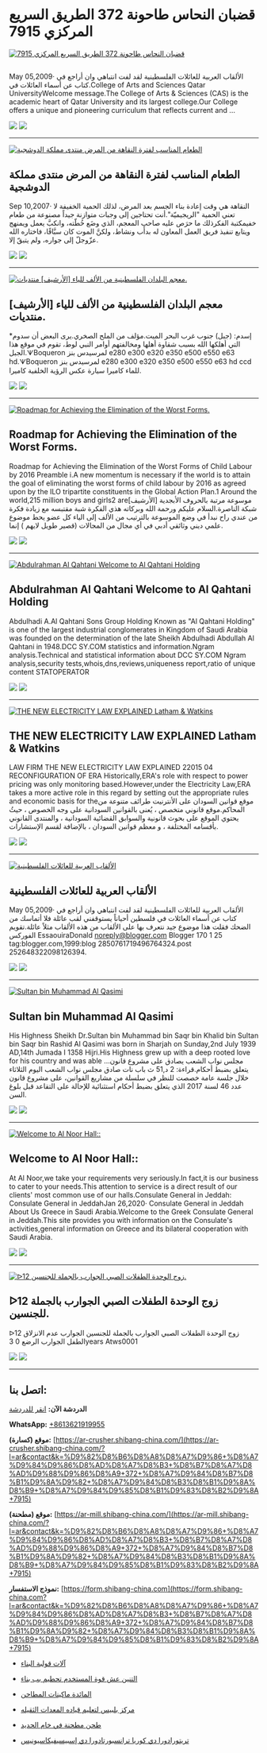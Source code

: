 # قضبان النحاس طاحونة 372 الطريق السريع المركزي 7915

<a href="https://swt.shibang-china.com/?l=ar&img&k=%D9%82%D8%B6%D8%A8%D8%A7%D9%86+%D8%A7%D9%84%D9%86%D8%AD%D8%A7%D8%B3+%D8%B7%D8%A7%D8%AD%D9%88%D9%86%D8%A9+372+%D8%A7%D9%84%D8%B7%D8%B1%D9%8A%D9%82+%D8%A7%D9%84%D8%B3%D8%B1%D9%8A%D8%B9+%D8%A7%D9%84%D9%85%D8%B1%D9%83%D8%B2%D9%8A+7915" target="_blank">![قضبان النحاس طاحونة 372 الطريق السريع المركزي 7915](http://static.shibang-china.com/all-800x300/29.jpg)</a>

## 
May 05,2009· الألقاب العربية للعائلات الفلسطينية لقد لفت انتباهي وان أراجع في كتاب عن أسماء العائلات في.College of Arts and Sciences Qatar UniversityWelcome message.The College of Arts & Sciences (CAS) is the academic heart of Qatar University and its largest college.Our College offers a unique and pioneering curriculum that reflects current and …


<a href="https://whatsapp.shibangsoft.com/WhatsApp.php" target="_blank" title="WhatsApp">![](http://static.shibang-china.com/icon/whatsapp.png)</a> <a href="https://swt.shibang-china.com/?l=ar&icon&k=%D9%82%D8%B6%D8%A8%D8%A7%D9%86+%D8%A7%D9%84%D9%86%D8%AD%D8%A7%D8%B3+%D8%B7%D8%A7%D8%AD%D9%88%D9%86%D8%A9+372+%D8%A7%D9%84%D8%B7%D8%B1%D9%8A%D9%82+%D8%A7%D9%84%D8%B3%D8%B1%D9%8A%D8%B9+%D8%A7%D9%84%D9%85%D8%B1%D9%83%D8%B2%D9%8A+7915" target="_blank">![](http://static.shibang-china.com/icon/chat-ar.png)</a>

---

<a href="https://swt.shibang-china.com/?l=ar&img&k=%D9%82%D8%B6%D8%A8%D8%A7%D9%86+%D8%A7%D9%84%D9%86%D8%AD%D8%A7%D8%B3+%D8%B7%D8%A7%D8%AD%D9%88%D9%86%D8%A9+372+%D8%A7%D9%84%D8%B7%D8%B1%D9%8A%D9%82+%D8%A7%D9%84%D8%B3%D8%B1%D9%8A%D8%B9+%D8%A7%D9%84%D9%85%D8%B1%D9%83%D8%B2%D9%8A+7915" target="_blank">![الطعام المناسب لفترة النقاهة من المرض منتدى مملكة الدوشجية](http://static.shibang-china.com/all-800x300/616.jpg)</a>

## الطعام المناسب لفترة النقاهة من المرض منتدى مملكة الدوشجية
Sep 10,2007· النقاهة هي وقت إعادة بناء الجسم بعد المرض، لذلك الحمية الخفيفة لا تعني الحمية "الريجيميّة".أنت تحتاجين إلى وجبات متوازنة جيداً مصنوعة من طعام خفيمكتبة الفكرذلك ما حرَص عليه صاحب المعجم، الذي وضَع خُطّته، وانكبَّ يعمل ويمنهج ويتابع تنفيذ فريق العمل المعاون له بدأَب ونشاط، ولكنَّ الموت كان سبَّاقًا، فاختاره الله عزّوجلّ إلى جواره، ولم يتبقّ إلا.


<a href="https://whatsapp.shibangsoft.com/WhatsApp.php" target="_blank" title="WhatsApp">![](http://static.shibang-china.com/icon/whatsapp.png)</a> <a href="https://swt.shibang-china.com/?l=ar&icon&k=%D9%82%D8%B6%D8%A8%D8%A7%D9%86+%D8%A7%D9%84%D9%86%D8%AD%D8%A7%D8%B3+%D8%B7%D8%A7%D8%AD%D9%88%D9%86%D8%A9+372+%D8%A7%D9%84%D8%B7%D8%B1%D9%8A%D9%82+%D8%A7%D9%84%D8%B3%D8%B1%D9%8A%D8%B9+%D8%A7%D9%84%D9%85%D8%B1%D9%83%D8%B2%D9%8A+7915" target="_blank">![](http://static.shibang-china.com/icon/chat-ar.png)</a>

---

<a href="https://swt.shibang-china.com/?l=ar&img&k=%D9%82%D8%B6%D8%A8%D8%A7%D9%86+%D8%A7%D9%84%D9%86%D8%AD%D8%A7%D8%B3+%D8%B7%D8%A7%D8%AD%D9%88%D9%86%D8%A9+372+%D8%A7%D9%84%D8%B7%D8%B1%D9%8A%D9%82+%D8%A7%D9%84%D8%B3%D8%B1%D9%8A%D8%B9+%D8%A7%D9%84%D9%85%D8%B1%D9%83%D8%B2%D9%8A+7915" target="_blank">![معجم البلدان الفلسطينية من الألف للياء [الأرشيف] منتديات.](http://static.shibang-china.com/all-800x300/225.jpg)</a>

## معجم البلدان الفلسطينية من الألف للياء [الأرشيف] منتديات.
*إسدم: (جبل) جنوب غرب البحر الميت.مؤلف من الملح الصخري.يرى البعض أن سدوم التي أهلكها الله بسبب شقاوة أهلها ومخالفتهم أوامر النبي لوط، تقوم في موقع هذا الجبل.ᗐBoqueron لمرسيدس بنز e280 e300 e320 e350 e500 e550 e63 hd.ᗐBoqueron لمرسيدس بنز e280 e300 e320 e350 e500 e550 e63 hd ccd للماء كاميرا سيارة عكس الرؤية الخلفية كاميرا.


<a href="https://whatsapp.shibangsoft.com/WhatsApp.php" target="_blank" title="WhatsApp">![](http://static.shibang-china.com/icon/whatsapp.png)</a> <a href="https://swt.shibang-china.com/?l=ar&icon&k=%D9%82%D8%B6%D8%A8%D8%A7%D9%86+%D8%A7%D9%84%D9%86%D8%AD%D8%A7%D8%B3+%D8%B7%D8%A7%D8%AD%D9%88%D9%86%D8%A9+372+%D8%A7%D9%84%D8%B7%D8%B1%D9%8A%D9%82+%D8%A7%D9%84%D8%B3%D8%B1%D9%8A%D8%B9+%D8%A7%D9%84%D9%85%D8%B1%D9%83%D8%B2%D9%8A+7915" target="_blank">![](http://static.shibang-china.com/icon/chat-ar.png)</a>

---

<a href="https://swt.shibang-china.com/?l=ar&img&k=%D9%82%D8%B6%D8%A8%D8%A7%D9%86+%D8%A7%D9%84%D9%86%D8%AD%D8%A7%D8%B3+%D8%B7%D8%A7%D8%AD%D9%88%D9%86%D8%A9+372+%D8%A7%D9%84%D8%B7%D8%B1%D9%8A%D9%82+%D8%A7%D9%84%D8%B3%D8%B1%D9%8A%D8%B9+%D8%A7%D9%84%D9%85%D8%B1%D9%83%D8%B2%D9%8A+7915" target="_blank">![Roadmap for Achieving the Elimination of the Worst Forms.](http://static.shibang-china.com/all-800x300/706.jpg)</a>

## Roadmap for Achieving the Elimination of the Worst Forms.
Roadmap for Achieving the Elimination of the Worst Forms of Child Labour by 2016 Preamble i.A new momentum is necessary if the world is to attain the goal of eliminating the worst forms of child labour by 2016 as agreed upon by the ILO tripartite constituents in the Global Action Plan.1 Around the world,215 million boys and girls2 areموسوعة مرتبة بالحروف الأبجدية [الأرشيف] شبكة الناصرة.السلام عليكم ورحمة الله وبركاته هذي الفكرة شبة مقتبسه مع زيادة فكرة من عندي راح نبدأ في وضع الموسوعة بالترتيب من الألف إلى الياء كل عضو يحط موضوع علمي ديني وثائقي أدبي في أي مجال من المجالات (قصير طويل لايهم ) إنما.


<a href="https://whatsapp.shibangsoft.com/WhatsApp.php" target="_blank" title="WhatsApp">![](http://static.shibang-china.com/icon/whatsapp.png)</a> <a href="https://swt.shibang-china.com/?l=ar&icon&k=%D9%82%D8%B6%D8%A8%D8%A7%D9%86+%D8%A7%D9%84%D9%86%D8%AD%D8%A7%D8%B3+%D8%B7%D8%A7%D8%AD%D9%88%D9%86%D8%A9+372+%D8%A7%D9%84%D8%B7%D8%B1%D9%8A%D9%82+%D8%A7%D9%84%D8%B3%D8%B1%D9%8A%D8%B9+%D8%A7%D9%84%D9%85%D8%B1%D9%83%D8%B2%D9%8A+7915" target="_blank">![](http://static.shibang-china.com/icon/chat-ar.png)</a>

---

<a href="https://swt.shibang-china.com/?l=ar&img&k=%D9%82%D8%B6%D8%A8%D8%A7%D9%86+%D8%A7%D9%84%D9%86%D8%AD%D8%A7%D8%B3+%D8%B7%D8%A7%D8%AD%D9%88%D9%86%D8%A9+372+%D8%A7%D9%84%D8%B7%D8%B1%D9%8A%D9%82+%D8%A7%D9%84%D8%B3%D8%B1%D9%8A%D8%B9+%D8%A7%D9%84%D9%85%D8%B1%D9%83%D8%B2%D9%8A+7915" target="_blank">![Abdulrahman Al Qahtani Welcome to Al Qahtani Holding](http://static.shibang-china.com/all-800x300/98.jpg)</a>

## Abdulrahman Al Qahtani Welcome to Al Qahtani Holding
Abdulhadi A.Al Qahtani Sons Group Holding Known as "Al Qahtani Holding" is one of the largest industrial conglomerates in Kingdom of Saudi Arabia was founded on the determination of the late Sheikh Abdulhadi Abdullah Al Qahtani in 1948.DCC SY.COM statistics and information.Ngram analysis.Technical and statistical information about DCC SY.COM Ngram analysis,security tests,whois,dns,reviews,uniqueness report,ratio of unique content STATOPERATOR


<a href="https://whatsapp.shibangsoft.com/WhatsApp.php" target="_blank" title="WhatsApp">![](http://static.shibang-china.com/icon/whatsapp.png)</a> <a href="https://swt.shibang-china.com/?l=ar&icon&k=%D9%82%D8%B6%D8%A8%D8%A7%D9%86+%D8%A7%D9%84%D9%86%D8%AD%D8%A7%D8%B3+%D8%B7%D8%A7%D8%AD%D9%88%D9%86%D8%A9+372+%D8%A7%D9%84%D8%B7%D8%B1%D9%8A%D9%82+%D8%A7%D9%84%D8%B3%D8%B1%D9%8A%D8%B9+%D8%A7%D9%84%D9%85%D8%B1%D9%83%D8%B2%D9%8A+7915" target="_blank">![](http://static.shibang-china.com/icon/chat-ar.png)</a>

---

<a href="https://swt.shibang-china.com/?l=ar&img&k=%D9%82%D8%B6%D8%A8%D8%A7%D9%86+%D8%A7%D9%84%D9%86%D8%AD%D8%A7%D8%B3+%D8%B7%D8%A7%D8%AD%D9%88%D9%86%D8%A9+372+%D8%A7%D9%84%D8%B7%D8%B1%D9%8A%D9%82+%D8%A7%D9%84%D8%B3%D8%B1%D9%8A%D8%B9+%D8%A7%D9%84%D9%85%D8%B1%D9%83%D8%B2%D9%8A+7915" target="_blank">![THE NEW ELECTRICITY LAW EXPLAINED Latham & Watkins](http://static.shibang-china.com/all-800x300/1515.jpg)</a>

## THE NEW ELECTRICITY LAW EXPLAINED Latham & Watkins
LAW FIRM THE NEW ELECTRICITY LAW EXPLAINED 22015 04 RECONFIGURATION OF ERA Historically,ERA's role with respect to power pricing was only monitoring based.However,under the Electricity Law,ERA takes a more active role in this regard by setting out the appropriate rules and economic basis for theموقع قوانين السودان على الأنترنيت طرائف متنوعة من المحاكم.موقع قانوني متخصص ، يُعنى بالقوانين السودانية على وجه الخصوص ، حيثُ يحتوي الموقع على بحوث قانونية والسوابق القضائية السودانية ، والمنتدى القانوني بأقسامه المختلفة ، و معظم قوانين السودان ، بالإضافة لقسم الإستشارات.


<a href="https://whatsapp.shibangsoft.com/WhatsApp.php" target="_blank" title="WhatsApp">![](http://static.shibang-china.com/icon/whatsapp.png)</a> <a href="https://swt.shibang-china.com/?l=ar&icon&k=%D9%82%D8%B6%D8%A8%D8%A7%D9%86+%D8%A7%D9%84%D9%86%D8%AD%D8%A7%D8%B3+%D8%B7%D8%A7%D8%AD%D9%88%D9%86%D8%A9+372+%D8%A7%D9%84%D8%B7%D8%B1%D9%8A%D9%82+%D8%A7%D9%84%D8%B3%D8%B1%D9%8A%D8%B9+%D8%A7%D9%84%D9%85%D8%B1%D9%83%D8%B2%D9%8A+7915" target="_blank">![](http://static.shibang-china.com/icon/chat-ar.png)</a>

---

<a href="https://swt.shibang-china.com/?l=ar&img&k=%D9%82%D8%B6%D8%A8%D8%A7%D9%86+%D8%A7%D9%84%D9%86%D8%AD%D8%A7%D8%B3+%D8%B7%D8%A7%D8%AD%D9%88%D9%86%D8%A9+372+%D8%A7%D9%84%D8%B7%D8%B1%D9%8A%D9%82+%D8%A7%D9%84%D8%B3%D8%B1%D9%8A%D8%B9+%D8%A7%D9%84%D9%85%D8%B1%D9%83%D8%B2%D9%8A+7915" target="_blank">![الألقاب العربية للعائلات الفلسطينية](http://static.shibang-china.com/all-800x300/1300.jpg)</a>

## الألقاب العربية للعائلات الفلسطينية
May 05,2009· الألقاب العربية للعائلات الفلسطينية لقد لفت انتباهي وان أراجع في كتاب عن أسماء العائلات في فلسطين أحياناً يستوقفني لقب عائلة فلا أتماسك من الضحك فقلت هذا موضوع جيد نتعرف بها على الألقاب من هذه الألقاب مثلاً عائلة.تقويم الفوركس EssaouiraDonald noreply@blogger.com Blogger 170 1 25 tag:blogger.com,1999:blog 2850761719496764324.post 252648322098126394.


<a href="https://whatsapp.shibangsoft.com/WhatsApp.php" target="_blank" title="WhatsApp">![](http://static.shibang-china.com/icon/whatsapp.png)</a> <a href="https://swt.shibang-china.com/?l=ar&icon&k=%D9%82%D8%B6%D8%A8%D8%A7%D9%86+%D8%A7%D9%84%D9%86%D8%AD%D8%A7%D8%B3+%D8%B7%D8%A7%D8%AD%D9%88%D9%86%D8%A9+372+%D8%A7%D9%84%D8%B7%D8%B1%D9%8A%D9%82+%D8%A7%D9%84%D8%B3%D8%B1%D9%8A%D8%B9+%D8%A7%D9%84%D9%85%D8%B1%D9%83%D8%B2%D9%8A+7915" target="_blank">![](http://static.shibang-china.com/icon/chat-ar.png)</a>

---

<a href="https://swt.shibang-china.com/?l=ar&img&k=%D9%82%D8%B6%D8%A8%D8%A7%D9%86+%D8%A7%D9%84%D9%86%D8%AD%D8%A7%D8%B3+%D8%B7%D8%A7%D8%AD%D9%88%D9%86%D8%A9+372+%D8%A7%D9%84%D8%B7%D8%B1%D9%8A%D9%82+%D8%A7%D9%84%D8%B3%D8%B1%D9%8A%D8%B9+%D8%A7%D9%84%D9%85%D8%B1%D9%83%D8%B2%D9%8A+7915" target="_blank">![Sultan bin Muhammad Al Qasimi](http://static.shibang-china.com/all-800x300/1322.jpg)</a>

## Sultan bin Muhammad Al Qasimi
His Highness Sheikh Dr.Sultan bin Muhammad bin Saqr bin Khalid bin Sultan bin Saqr bin Rashid Al Qasimi was born in Sharjah on Sunday,2nd July 1939 AD,14th Jumada I 1358 Hijri.His Highness grew up with a deep rooted love for his country and was able …مجلس نواب الشعب يصادق على مشروع قانون يتعلق بضبط أحكام.قراءة: 2 د,51 ث باب نات صادق مجلس نواب الشعب اليوم الثلاثاء خلال جلسة عامة خصصت للنظر في سلسلة من مشاريع القوانين، على مشروع قانون عدد 46 لسنة 2017 الذي يتعلق بضبط أحكام استثنائية للإحالة على التقاعد قبل بلوغ السن.


<a href="https://whatsapp.shibangsoft.com/WhatsApp.php" target="_blank" title="WhatsApp">![](http://static.shibang-china.com/icon/whatsapp.png)</a> <a href="https://swt.shibang-china.com/?l=ar&icon&k=%D9%82%D8%B6%D8%A8%D8%A7%D9%86+%D8%A7%D9%84%D9%86%D8%AD%D8%A7%D8%B3+%D8%B7%D8%A7%D8%AD%D9%88%D9%86%D8%A9+372+%D8%A7%D9%84%D8%B7%D8%B1%D9%8A%D9%82+%D8%A7%D9%84%D8%B3%D8%B1%D9%8A%D8%B9+%D8%A7%D9%84%D9%85%D8%B1%D9%83%D8%B2%D9%8A+7915" target="_blank">![](http://static.shibang-china.com/icon/chat-ar.png)</a>

---

<a href="https://swt.shibang-china.com/?l=ar&img&k=%D9%82%D8%B6%D8%A8%D8%A7%D9%86+%D8%A7%D9%84%D9%86%D8%AD%D8%A7%D8%B3+%D8%B7%D8%A7%D8%AD%D9%88%D9%86%D8%A9+372+%D8%A7%D9%84%D8%B7%D8%B1%D9%8A%D9%82+%D8%A7%D9%84%D8%B3%D8%B1%D9%8A%D8%B9+%D8%A7%D9%84%D9%85%D8%B1%D9%83%D8%B2%D9%8A+7915" target="_blank">![Welcome to Al Noor Hall::](http://static.shibang-china.com/all-800x300/1362.jpg)</a>

## Welcome to Al Noor Hall::
At Al Noor,we take your requirements very seriously.In fact,it is our business to cater to your needs.This attention to service is a direct result of our clients' most common use of our halls.Consulate General in Jeddah: Consulate General in JeddahJan 26,2020· Consulate General in Jeddah About Us Greece in Saudi Arabia.Welcome to the Greek Consulate General in Jeddah.This site provides you with information on the Consulate's activities,general information on Greece and its bilateral cooperation with Saudi Arabia.


<a href="https://whatsapp.shibangsoft.com/WhatsApp.php" target="_blank" title="WhatsApp">![](http://static.shibang-china.com/icon/whatsapp.png)</a> <a href="https://swt.shibang-china.com/?l=ar&icon&k=%D9%82%D8%B6%D8%A8%D8%A7%D9%86+%D8%A7%D9%84%D9%86%D8%AD%D8%A7%D8%B3+%D8%B7%D8%A7%D8%AD%D9%88%D9%86%D8%A9+372+%D8%A7%D9%84%D8%B7%D8%B1%D9%8A%D9%82+%D8%A7%D9%84%D8%B3%D8%B1%D9%8A%D8%B9+%D8%A7%D9%84%D9%85%D8%B1%D9%83%D8%B2%D9%8A+7915" target="_blank">![](http://static.shibang-china.com/icon/chat-ar.png)</a>

---

<a href="https://swt.shibang-china.com/?l=ar&img&k=%D9%82%D8%B6%D8%A8%D8%A7%D9%86+%D8%A7%D9%84%D9%86%D8%AD%D8%A7%D8%B3+%D8%B7%D8%A7%D8%AD%D9%88%D9%86%D8%A9+372+%D8%A7%D9%84%D8%B7%D8%B1%D9%8A%D9%82+%D8%A7%D9%84%D8%B3%D8%B1%D9%8A%D8%B9+%D8%A7%D9%84%D9%85%D8%B1%D9%83%D8%B2%D9%8A+7915" target="_blank">![ᐅ12 زوج الوحدة الطفلات الصبي الجوارب بالجملة للجنسين.](http://static.shibang-china.com/all-800x300/128.jpg)</a>

## ᐅ12 زوج الوحدة الطفلات الصبي الجوارب بالجملة للجنسين.
ᐅ12 زوج الوحدة الطفلات الصبي الجوارب بالجملة للجنسين الجوارب عدم الانزلاق الطفل الجوارب الرضع 0 3years Atws0001

<a href="https://whatsapp.shibangsoft.com/WhatsApp.php" target="_blank" title="WhatsApp">![](http://static.shibang-china.com/icon/whatsapp.png)</a> <a href="https://swt.shibang-china.com/?l=ar&icon&k=%D9%82%D8%B6%D8%A8%D8%A7%D9%86+%D8%A7%D9%84%D9%86%D8%AD%D8%A7%D8%B3+%D8%B7%D8%A7%D8%AD%D9%88%D9%86%D8%A9+372+%D8%A7%D9%84%D8%B7%D8%B1%D9%8A%D9%82+%D8%A7%D9%84%D8%B3%D8%B1%D9%8A%D8%B9+%D8%A7%D9%84%D9%85%D8%B1%D9%83%D8%B2%D9%8A+7915" target="_blank">![](http://static.shibang-china.com/icon/chat-ar.png)</a>

---
## اتصل بنا:

**الدردشة الآن:** [انقر للدردشة](https://swt.shibang-china.com?l=ar&contact&k=%D9%82%D8%B6%D8%A8%D8%A7%D9%86+%D8%A7%D9%84%D9%86%D8%AD%D8%A7%D8%B3+%D8%B7%D8%A7%D8%AD%D9%88%D9%86%D8%A9+372+%D8%A7%D9%84%D8%B7%D8%B1%D9%8A%D9%82+%D8%A7%D9%84%D8%B3%D8%B1%D9%8A%D8%B9+%D8%A7%D9%84%D9%85%D8%B1%D9%83%D8%B2%D9%8A+7915)

**WhatsApp:**  [+8613621919955](https://whatsapp.shibangsoft.com/WhatsApp.php)

**موقع (كسارة):** [https://ar-crusher.shibang-china.com/](https://ar-crusher.shibang-china.com/?l=ar&contact&k=%D9%82%D8%B6%D8%A8%D8%A7%D9%86+%D8%A7%D9%84%D9%86%D8%AD%D8%A7%D8%B3+%D8%B7%D8%A7%D8%AD%D9%88%D9%86%D8%A9+372+%D8%A7%D9%84%D8%B7%D8%B1%D9%8A%D9%82+%D8%A7%D9%84%D8%B3%D8%B1%D9%8A%D8%B9+%D8%A7%D9%84%D9%85%D8%B1%D9%83%D8%B2%D9%8A+7915)

**موقع (مطحنة):** [https://ar-mill.shibang-china.com/](https://ar-mill.shibang-china.com/?l=ar&contact&k=%D9%82%D8%B6%D8%A8%D8%A7%D9%86+%D8%A7%D9%84%D9%86%D8%AD%D8%A7%D8%B3+%D8%B7%D8%A7%D8%AD%D9%88%D9%86%D8%A9+372+%D8%A7%D9%84%D8%B7%D8%B1%D9%8A%D9%82+%D8%A7%D9%84%D8%B3%D8%B1%D9%8A%D8%B9+%D8%A7%D9%84%D9%85%D8%B1%D9%83%D8%B2%D9%8A+7915)

**نموذج الاستفسار:** [https://form.shibang-china.com](https://form.shibang-china.com?l=ar&contact&k=%D9%82%D8%B6%D8%A8%D8%A7%D9%86+%D8%A7%D9%84%D9%86%D8%AD%D8%A7%D8%B3+%D8%B7%D8%A7%D8%AD%D9%88%D9%86%D8%A9+372+%D8%A7%D9%84%D8%B7%D8%B1%D9%8A%D9%82+%D8%A7%D9%84%D8%B3%D8%B1%D9%8A%D8%B9+%D8%A7%D9%84%D9%85%D8%B1%D9%83%D8%B2%D9%8A+7915)

* [آلات قولبة البناء](../9/%D8%A2%D9%84%D8%A7%D8%AA%20%D9%82%D9%88%D9%84%D8%A8%D8%A9%20%D8%A7%D9%84%D8%A8%D9%86%D8%A7%D8%A1.md)

* [التنين عش قوة المستخدم تحطيم بب بناء](../9/%D8%A7%D9%84%D8%AA%D9%86%D9%8A%D9%86%20%D8%B9%D8%B4%20%D9%82%D9%88%D8%A9%20%D8%A7%D9%84%D9%85%D8%B3%D8%AA%D8%AE%D8%AF%D9%85%20%D8%AA%D8%AD%D8%B7%D9%8A%D9%85%20%D8%A8%D8%A8%20%D8%A8%D9%86%D8%A7%D8%A1.md)

* [المائدة ماكينات المطاحن](../7/%D8%A7%D9%84%D9%85%D8%A7%D8%A6%D8%AF%D8%A9%20%D9%85%D8%A7%D9%83%D9%8A%D9%86%D8%A7%D8%AA%20%D8%A7%D9%84%D9%85%D8%B7%D8%A7%D8%AD%D9%86.md)

* [مركز بلبيس لتعليم قياده المعدات الثقيله](../6/%D9%85%D8%B1%D9%83%D8%B2%20%D8%A8%D9%84%D8%A8%D9%8A%D8%B3%20%D9%84%D8%AA%D8%B9%D9%84%D9%8A%D9%85%20%D9%82%D9%8A%D8%A7%D8%AF%D9%87%20%D8%A7%D9%84%D9%85%D8%B9%D8%AF%D8%A7%D8%AA%20%D8%A7%D9%84%D8%AB%D9%82%D9%8A%D9%84%D9%87.md)

* [طحن مطحنة في خام الحديد](../9/%D8%B7%D8%AD%D9%86%20%D9%85%D8%B7%D8%AD%D9%86%D8%A9%20%D9%81%D9%8A%20%D8%AE%D8%A7%D9%85%20%D8%A7%D9%84%D8%AD%D8%AF%D9%8A%D8%AF.md)

* [تريتورادورا دي كوريا ترانسبورتادورا دي إسبيسيفيكاسيونيس](../8/%D8%AA%D8%B1%D9%8A%D8%AA%D9%88%D8%B1%D8%A7%D8%AF%D9%88%D8%B1%D8%A7%20%D8%AF%D9%8A%20%D9%83%D9%88%D8%B1%D9%8A%D8%A7%20%D8%AA%D8%B1%D8%A7%D9%86%D8%B3%D8%A8%D9%88%D8%B1%D8%AA%D8%A7%D8%AF%D9%88%D8%B1%D8%A7%20%D8%AF%D9%8A%20%D8%A5%D8%B3%D8%A8%D9%8A%D8%B3%D9%8A%D9%81%D9%8A%D9%83%D8%A7%D8%B3%D9%8A%D9%88%D9%86%D9%8A%D8%B3.md)